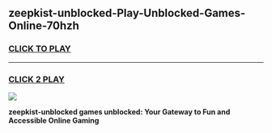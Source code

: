 
## zeepkist-unblocked-Play-Unblocked-Games-Online-70hzh
<h3>
<a href="https://premium76.site?title=zeepkist-unblocked&ref=25A">CLICK TO PLAY</a></h3>
<hr>

<h3>
<a href="https://premium76.site?title=zeepkist-unblocked&ref=25A">CLICK 2 PLAY</a>
  
</h3>

<a href="https://premium76.site?title=zeepkist-unblocked&ref=25A"><img src="https://clearcache.store/games.png"></a>


**zeepkist-unblocked games unblocked: Your Gateway to Fun and Accessible Online Gaming**
